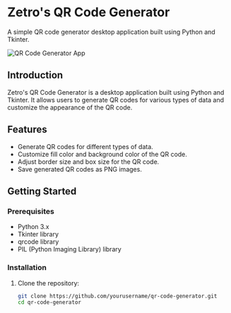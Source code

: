 # Zetro's QR Code Generator

A simple QR code generator desktop application built using Python and Tkinter.

![QR Code Generator App]([https://github.com/zetro-malik/qr_generator/blob/master/window.png])

## Introduction

Zetro's QR Code Generator is a desktop application built using Python and Tkinter. It allows users to generate QR codes for various types of data and customize the appearance of the QR code.

## Features

- Generate QR codes for different types of data.
- Customize fill color and background color of the QR code.
- Adjust border size and box size for the QR code.
- Save generated QR codes as PNG images.

## Getting Started

### Prerequisites

- Python 3.x
- Tkinter library
- qrcode library
- PIL (Python Imaging Library) library

### Installation

1. Clone the repository:

   ```bash
   git clone https://github.com/yourusername/qr-code-generator.git
   cd qr-code-generator
